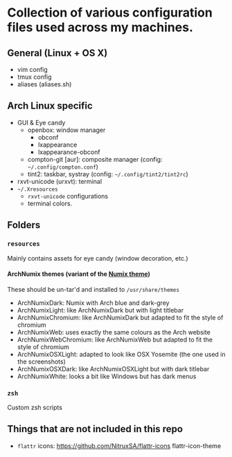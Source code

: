 # Collection of various configuration files used across my machines.

## General (Linux + OS X)
 * vim config
 * tmux config
 * aliases (aliases.sh)

## Arch Linux specific
 * GUI & Eye candy
   * openbox: window manager
     * obconf
     * lxappearance
     * lxappearance-obconf
   * compton-git [aur]: composite manager (config: `~/.config/compton.conf`)
   * tint2: taskbar, systray (config: `~/.config/tint2/tint2rc`)
 * rxvt-unicode (urxvt): terminal
 * `~/.Xresources`
   * `rxvt-unicode` configurations
   * terminal colors.


## Folders
### `resources`
Mainly contains assets for eye candy (window decoration, etc.)
#### ArchNumix themes (variant of the [Numix theme](https://numixproject.org/))
These should be un-tar'd and installed to `/usr/share/themes`
 * ArchNumixDark: Numix with Arch blue and dark-grey
 * ArchNumixLight: like ArchNumixDark but with light titlebar
 * ArchNumixChromium: like ArchNumixDark but adapted to fit the style of chromium
 * ArchNumixWeb: uses exactly the same colours as the Arch website
 * ArchNumixWebChromium:  like ArchNumixWeb but adapted to fit the style of chromium
 * ArchNumixOSXLight: adapted to look like OSX Yosemite (the one used in the screenshots)
 * ArchNumixOSXDark: like ArchNumixOSXLight but with dark titlebar
 * ArchNumixWhite: looks a bit like Windows but has dark menus

### `zsh`
Custom zsh scripts

## Things that are not included in this repo
 * `flattr` icons: https://github.com/NitruxSA/flattr-icons
        flattr-icon-theme
